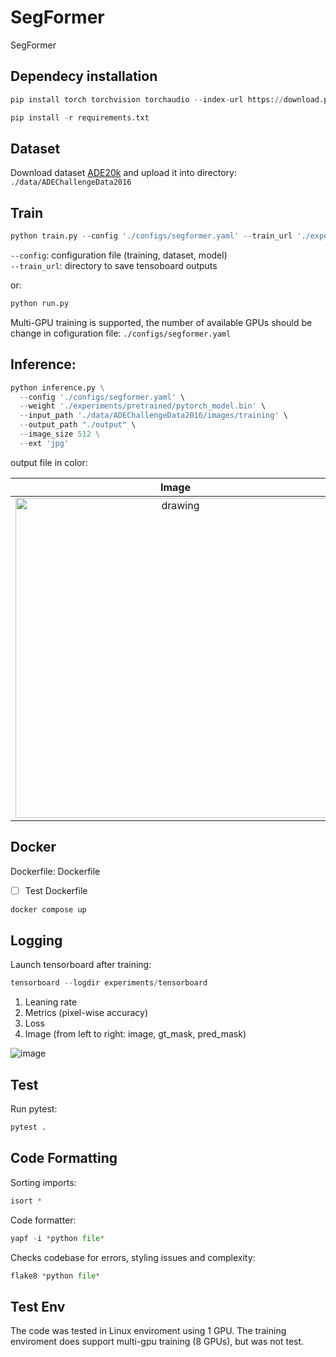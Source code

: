 # SegFormer
SegFormer

## Dependecy installation
```python
pip install torch torchvision torchaudio --index-url https://download.pytorch.org/whl/cu118

pip install -r requirements.txt
```

## Dataset
Download dataset [ADE20k](http://data.csail.mit.edu/places/ADEchallenge/ADEChallengeData2016.zip) and upload it into directory: `./data/ADEChallengeData2016`

## Train
```python
python train.py --config './configs/segformer.yaml' --train_url './experiments/ckpts/tensorboard'
```
`--config`: configuration file (training, dataset, model)  
`--train_url`: directory to save tensoboard outputs

or:
```python
python run.py
```

Multi-GPU training is supported, the number of available GPUs should be change in cofiguration file: `./configs/segformer.yaml`

## Inference:
```python
python inference.py \
  --config './configs/segformer.yaml' \
  --weight './experiments/pretrained/pytorch_model.bin' \
  --input_path './data/ADEChallengeData2016/images/training' \
  --output_path "./output" \
  --image_size 512 \
  --ext 'jpg'
```

output file in color:  

| Image             |  Mask |
:-------------------------:|:-------------------------:
<img src="https://github.com/Xrenya/SegFormer/assets/51479797/6ba8d8a4-67c5-4da9-83f2-76ddc6705fb7" alt="drawing" style="width:512px;height:512px;"/> | <img src="https://github.com/Xrenya/SegFormer/assets/51479797/7e8f1701-b888-42b8-94a5-5c1ed57c04f2" alt="drawing" style="width:512px;height:512px;"/> 

## Docker
Dockerfile: Dockerfile
- [ ] Test Dockerfile

```python
docker compose up
```

## Logging
Launch tensorboard after training:
```python
tensorboard --logdir experiments/tensorboard
```

1. Leaning rate
2. Metrics (pixel-wise accuracy)
3. Loss
4. Image (from left to right: image, gt_mask, pred_mask)

![image](https://github.com/Xrenya/SegFormer/assets/51479797/08460bef-08d8-4765-baab-27373c262eb8)

## Test
Run pytest:
```python
pytest .
```

## Code Formatting
Sorting imports:
```python
isort *
```

Code formatter:
```python
yapf -i *python file*
```

Checks codebase for errors, styling issues and complexity:
```python
flake8 *python file*
```

## Test Env
The code was tested in Linux enviroment using 1 GPU.
The training enviroment does support multi-gpu training (8 GPUs), but was not test.
